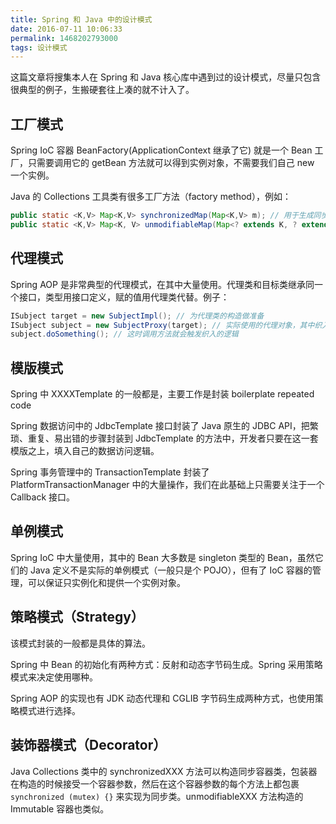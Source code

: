 ```yaml
---
title: Spring 和 Java 中的设计模式
date: 2016-07-11 10:06:33
permalink: 1468202793000
tags: 设计模式
---
```


这篇文章将搜集本人在 Spring 和 Java 核心库中遇到过的设计模式，尽量只包含很典型的例子，生搬硬套往上凑的就不计入了。

## 工厂模式

Spring IoC 容器 BeanFactory(ApplicationContext 继承了它) 就是一个 Bean 工厂，只需要调用它的 getBean 方法就可以得到实例对象，不需要我们自己 new 一个实例。

Java 的 Collections 工具类有很多工厂方法（factory method），例如：

``` Java
public static <K,V> Map<K,V> synchronizedMap(Map<K,V> m); // 用于生成同步的 Map
public static <K,V> Map<K, V> unmodifiableMap(Map<? extends K, ? extends V> m); // 用于生成不可变的 Map
```
<!-- more -->
## 代理模式

Spring AOP 是非常典型的代理模式，在其中大量使用。代理类和目标类继承同一个接口，类型用接口定义，赋的值用代理类代替。例子：

```Java
ISubject target = new SubjectImpl(); // 为代理类的构造做准备
ISubject subject = new SubjectProxy(target); // 实际使用的代理对象，其中织入了 Aspect 逻辑
subject.doSomething(); // 这时调用方法就会触发织入的逻辑
```

## 模版模式

Spring 中 XXXXTemplate 的一般都是，主要工作是封装 boilerplate repeated code

Spring 数据访问中的 JdbcTemplate 接口封装了 Java 原生的 JDBC API，把繁琐、重复、易出错的步骤封装到 JdbcTemplate 的方法中，开发者只要在这一套模版之上，填入自己的数据访问逻辑。

Spring 事务管理中的 TransactionTemplate 封装了 PlatformTransactionManager 中的大量操作，我们在此基础上只需要关注于一个 Callback 接口。

## 单例模式

Spring IoC 中大量使用，其中的 Bean 大多数是 singleton 类型的 Bean，虽然它们的 Java 定义不是实际的单例模式（一般只是个 POJO），但有了 IoC 容器的管理，可以保证只实例化和提供一个实例对象。

## 策略模式（Strategy）

该模式封装的一般都是具体的算法。

Spring 中 Bean 的初始化有两种方式：反射和动态字节码生成。Spring 采用策略模式来决定使用哪种。

Spring AOP 的实现也有 JDK 动态代理和 CGLIB 字节码生成两种方式，也使用策略模式进行选择。

## 装饰器模式（Decorator）

Java Collections 类中的 synchronizedXXX 方法可以构造同步容器类，包装器在构造的时候接受一个容器参数，然后在这个容器参数的每个方法上都包裹 `synchronized (mutex) {}` 来实现为同步类。unmodifiableXXX 方法构造的 Immutable 容器也类似。

